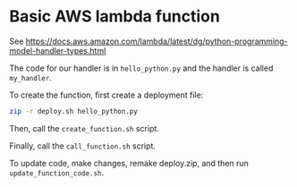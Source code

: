# Basic AWS lambda function

See https://docs.aws.amazon.com/lambda/latest/dg/python-programming-model-handler-types.html

The code for our handler is in `hello_python.py` and the handler is called `my_handler`.

To create the function, first create a deployment file:

```sh
zip -r deploy.sh hello_python.py
```

Then, call the `create_function.sh` script.

Finally, call the `call_function.sh` script.

To update code, make changes, remake deploy.zip, and then run `update_function_code.sh`.

